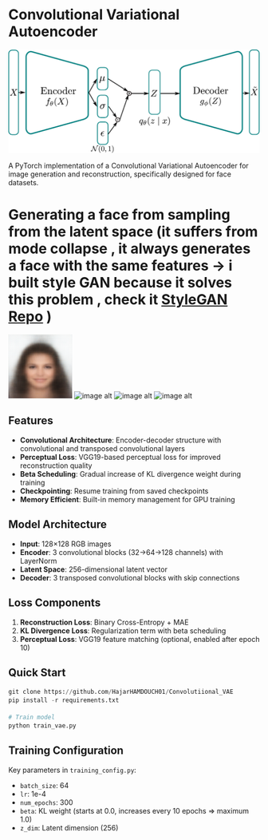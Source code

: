 # Convolutional Variational Autoencoder

![image alt](https://github.com/HajarHAMDOUCH01/Convolutiional_VAE/blob/b4df023fbd80e64d0728bcea3238f3c094c4f1d6/VAE.png)

A PyTorch implementation of a Convolutional Variational Autoencoder for image generation and reconstruction, specifically designed for face datasets.

# Generating a face from sampling from the latent space (it suffers from mode collapse , it always generates a face with the same features -> i built style GAN because it solves this problem , check it [StyleGAN Repo](https://github.com/HajarHAMDOUCH01/STYLE_GAN_in_pytorch) )

![image alt](https://github.com/HajarHAMDOUCH01/Convolutiional_VAE/blob/7d5bd27816848aca9a0db128e8ec902dbd36c0fb/generated_face.png)
![image alt](https://github.com/HajarHAMDOUCH01/Convolutional_VAE_in_pytorch/blob/f5f3be891e2e71c17da74e2be5dafefd8778726a/generated_face_pil%20(1).png)
![image alt](https://github.com/HajarHAMDOUCH01/Convolutional_VAE_in_pytorch/blob/f5f3be891e2e71c17da74e2be5dafefd8778726a/generated_face_pil%20(2).png)
![image alt](https://github.com/HajarHAMDOUCH01/Convolutional_VAE_in_pytorch/blob/f5f3be891e2e71c17da74e2be5dafefd8778726a/generated_face_pil%20(3).png)

## Features

- **Convolutional Architecture**: Encoder-decoder structure with convolutional and transposed convolutional layers
- **Perceptual Loss**: VGG19-based perceptual loss for improved reconstruction quality
- **Beta Scheduling**: Gradual increase of KL divergence weight during training
- **Checkpointing**: Resume training from saved checkpoints
- **Memory Efficient**: Built-in memory management for GPU training

## Model Architecture

- **Input**: 128×128 RGB images
- **Encoder**: 3 convolutional blocks (32→64→128 channels) with LayerNorm
- **Latent Space**: 256-dimensional latent vector
- **Decoder**: 3 transposed convolutional blocks with skip connections

## Loss Components

1. **Reconstruction Loss**: Binary Cross-Entropy + MAE
2. **KL Divergence Loss**: Regularization term with beta scheduling
3. **Perceptual Loss**: VGG19 feature matching (optional, enabled after epoch 10)

## Quick Start

```python
git clone https://github.com/HajarHAMDOUCH01/Convolutiional_VAE
pip install -r requirements.txt

# Train model
python train_vae.py
```

## Training Configuration

Key parameters in `training_config.py`:
- `batch_size`: 64
- `lr`: 1e-4
- `num_epochs`: 300
- `beta`: KL weight (starts at 0.0, increases every 10 epochs => maximum 1.0)
- `z_dim`: Latent dimension (256)
